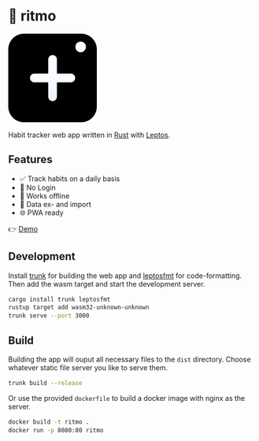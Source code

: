 # 🏅 ritmo

<img alt="A rounded black square with a white plus-symbol on it." src="public/icon/ritmo.png" width="180px"/>

Habit tracker web app written in [Rust](https://www.rust-lang.org/) with [Leptos](https://leptos.dev/).

## Features

- ✅ Track habits on a daily basis
- 👤 No Login
- 🔌 Works offline
- 📁 Data ex- and import
- 🌐 PWA ready

👉 [Demo](https://ritmo.jflessau.com)

## Development

Install [trunk](https://github.com/trunk-rs/trunk) for building the web app and [leptosfmt](https://github.com/bram209/leptosfmt) for code-formatting.  
Then add the wasm target and start the development server.

```sh
cargo install trunk leptosfmt
rustup target add wasm32-unknown-unknown
trunk serve --port 3000
```

## Build

Building the app will ouput all necessary files to the `dist` directory. Choose whatever static file server you like to serve them.

```sh
trunk build --release
```

Or use the provided `dockerfile` to build a docker image with nginx as the server.

```sh
docker build -t ritmo .
docker run -p 8080:80 ritmo
```
